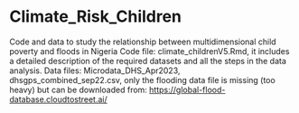 # Climate_Risk_Children
Code and data to study the relationship between multidimensional child poverty and floods in Nigeria 
Code file: climate_childrenV5.Rmd, it includes a detailed description of the required datasets and all the steps in the data analysis.
Data files: Microdata_DHS_Apr2023, dhsgps_combined_sep22.csv, only the flooding data file is missing (too heavy) but can be downloaded from: https://global-flood-database.cloudtostreet.ai/
